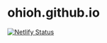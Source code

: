 # ohioh.github.io

[![Netlify Status](https://api.netlify.com/api/v1/badges/ac43f04f-2f44-43d2-94f2-d2efbc6ece1a/deploy-status)](https://app.netlify.com/sites/festive-ardinghelli-674e56/deploys)
